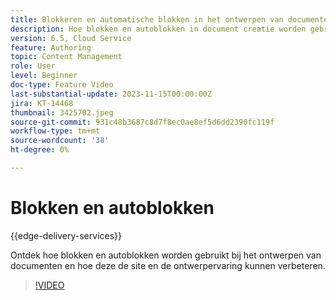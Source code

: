 ```yaml
---
title: Blokkeren en automatische blokken in het ontwerpen van documenten
description: Hoe blokken en autoblokken in document creatie worden gebruikt.
version: 6.5, Cloud Service
feature: Authoring
topic: Content Management
role: User
level: Beginner
doc-type: Feature Video
last-substantial-update: 2023-11-15T00:00:00Z
jira: KT-14468
thumbnail: 3425702.jpeg
source-git-commit: 931c48b3687c8d7f8ec0ae8ef5d6dd2390fc119f
workflow-type: tm+mt
source-wordcount: '38'
ht-degree: 0%

---
```



# Blokken en autoblokken

{{edge-delivery-services}}

Ontdek hoe blokken en autoblokken worden gebruikt bij het ontwerpen van documenten en hoe deze de site en de ontwerpervaring kunnen verbeteren.

>[!VIDEO](https://video.tv.adobe.com/v/3425703/?learn=on)
